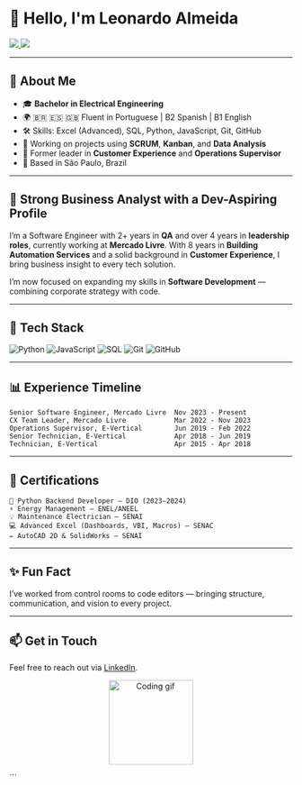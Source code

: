 # 👋 Hello, I'm Leonardo Almeida

<p align="left">
  <a href="https://www.linkedin.com/in/lbalmeida" target="_blank">
    <img src="https://img.shields.io/badge/-LinkedIn-blue?logo=linkedin&style=flat" />
  </a>
  <a href="https://github.com/leonardoalm7" target="_blank">
    <img src="https://img.shields.io/badge/-GitHub-black?logo=github&style=flat" />
  </a>
</p>


---

## 🧠 About Me

- 🎓 **Bachelor in Electrical Engineering**
- 🌍 🇧🇷 🇪🇸 🇬🇧 Fluent in Portuguese | B2 Spanish | B1 English
- 🛠️ Skills: Excel (Advanced), SQL, Python, JavaScript, Git, GitHub
- 🚀 Working on projects using **SCRUM**, **Kanban**, and **Data Analysis**
- 🔧 Former leader in **Customer Experience** and **Operations Supervisor**
- 📍 Based in São Paulo, Brazil

---

## 🎯 **Strong Business Analyst with a Dev-Aspiring Profile**

I’m a Software Engineer with 2+ years in **QA** and over 4 years in **leadership roles**, currently working at **Mercado Livre**. With 8 years in **Building Automation Services** and a solid background in **Customer Experience**, I bring business insight to every tech solution.

I’m now focused on expanding my skills in **Software Development** — combining corporate strategy with code.

---

## 🔧 Tech Stack

![Python](https://img.shields.io/badge/Python-3776AB?style=for-the-badge&logo=python&logoColor=white)
![JavaScript](https://img.shields.io/badge/JavaScript-F7DF1E?style=for-the-badge&logo=javascript&logoColor=black)
![SQL](https://img.shields.io/badge/SQL-005C84?style=for-the-badge&logo=postgresql&logoColor=white)
![Git](https://img.shields.io/badge/Git-F05032?style=for-the-badge&logo=git&logoColor=white)
![GitHub](https://img.shields.io/badge/GitHub-181717?style=for-the-badge&logo=github&logoColor=white)

---

## 📊 Experience Timeline

```text
Senior Software Engineer, Mercado Livre  Nov 2023 - Present
CX Team Leader, Mercado Livre            Mar 2022 - Nov 2023
Operations Supervisor, E-Vertical        Jun 2019 - Feb 2022
Senior Technician, E-Vertical            Apr 2018 - Jun 2019
Technician, E-Vertical                   Apr 2015 - Apr 2018
```

---

## 🧾 Certifications
```text
🐍 Python Backend Developer – DIO (2023–2024)
⚡ Energy Management – ENEL/ANEEL
💡 Maintenance Electrician – SENAI
💻 Advanced Excel (Dashboards, VBI, Macros) – SENAC
✏️ AutoCAD 2D & SolidWorks – SENAI
```
---

## ✨ Fun Fact
I’ve worked from control rooms to code editors — bringing structure, communication, and vision to every project.

---

## 📫 Get in Touch
Feel free to reach out via <a href="https://www.linkedin.com/in/lbalmeida" target="_blank">LinkedIn</a>.

<!-- Optional GIF or image --> <p align="center"> <img src="https://media.giphy.com/media/du3J3cXyzhj75IOgvA/giphy.gif" width="150" alt="Coding gif" /> </p> ```
